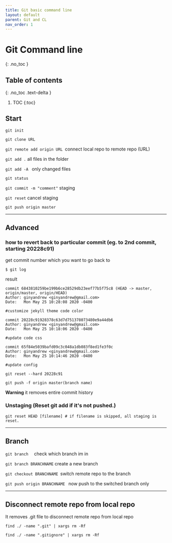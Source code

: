 ```yaml
---
title: Git basic command line
layout: default
parent: Git and CL
nav_order: 1
---
```


# Git Command line
{: .no_toc }

## Table of contents
{: .no_toc .text-delta }

1. TOC
{:toc}

## **Start**

`git init`

`git clone URL `

`git remote add origin URL `connect local repo to remote repo (URL)

`git add .` all files in the folder

`git add -A ` only changed files

`git status  `

`git commit -m "comment"`  staging 

`git reset`  cancel staging 

`git push origin master` 


---

## **Advanced**
### how to revert back to particular commit (eg. to 2nd commit, starting 20228c91)

get commit number which you want to go back to 

```
$ git log
```

result

 

```shell
commit 6843810259be199b6ce28529db23eef77b5f75c8 (HEAD -> master, origin/master, origin/HEAD)
Author: ginyandrew <ginyandrew@gmail.com>
Date:   Mon May 25 10:28:08 2020 -0400

#customize jekyll theme code color

commit 20228c91928378c63d7d751378073480e9a44db6
Author: ginyandrew <ginyandrew@gmail.com>
Date:   Mon May 25 10:18:06 2020 -0400

#update code css

commit 65f84e5039bafd09c3c048a1db083f8ed1fe3f0c
Author: ginyandrew <ginyandrew@gmail.com>
Date:   Mon May 25 10:14:46 2020 -0400

#update config
```
 

```shell
git reset --hard 20228c91 

git push -f origin master(branch name)
```
**Warning** it removes entire commit history 

### Unstaging (Reset git add if it's not pushed.)
```shell
git reset HEAD [filename] # if filename is skipped, all staging is reset.
```

 



---
## **Branch**

`git branch  ` check which branch im in

`git branch BRANCHNAME`  create a new branch 

`git checkout BRANCHNAME `switch remote repo to the branch

`git push origin BRANCHNAME ` now push to the switched branch only

---

## **Disconnect remote repo from local repo**

It removes .git file to disconnect remote repo from local repo


```shell
find ./ -name ".git" | xargs rm -Rf

find ./ -name ".gitignore" | xargs rm -Rf
```
